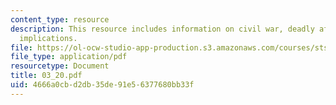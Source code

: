 ```yaml
---
content_type: resource
description: This resource includes information on civil war, deadly affair and its
  implications.
file: https://ol-ocw-studio-app-production.s3.amazonaws.com/courses/sts-001-technology-in-american-history-spring-2006/4666a0cbd2db35de91e56377680bb33f_03_20.pdf
file_type: application/pdf
resourcetype: Document
title: 03_20.pdf
uid: 4666a0cb-d2db-35de-91e5-6377680bb33f
---
```

